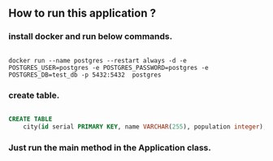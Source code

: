 ## How to run this application ?

### install docker and run below commands.

```shell

docker run --name postgres --restart always -d -e POSTGRES_USER=postgres -e POSTGRES_PASSWORD=postgres -e POSTGRES_DB=test_db -p 5432:5432  postgres

```

### create table.

```sql

CREATE TABLE
    city(id serial PRIMARY KEY, name VARCHAR(255), population integer);

```

### Just run the main method in the Application class.